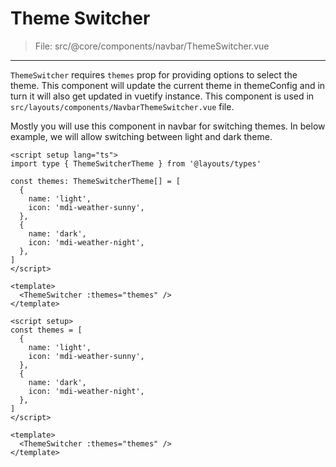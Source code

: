 # Theme Switcher

> File: src/@core/components/navbar/ThemeSwitcher.vue
---

`ThemeSwitcher` requires `themes` prop for providing options to select the theme. This component will update the current theme in themeConfig and in turn it will also get updated in vuetify instance. This component is used in `src/layouts/components/NavbarThemeSwitcher.vue` file.

Mostly you will use this component in navbar for switching themes. In below example, we will allow switching between light and dark theme.

<code-group>
<code-block title="TS">

```vue
<script setup lang="ts">
import type { ThemeSwitcherTheme } from '@layouts/types'

const themes: ThemeSwitcherTheme[] = [
  {
    name: 'light',
    icon: 'mdi-weather-sunny',
  },
  {
    name: 'dark',
    icon: 'mdi-weather-night',
  },
]
</script>

<template>
  <ThemeSwitcher :themes="themes" />
</template>
```

</code-block>

<code-block title="JS">

```vue
<script setup>
const themes = [
  {
    name: 'light',
    icon: 'mdi-weather-sunny',
  },
  {
    name: 'dark',
    icon: 'mdi-weather-night',
  },
]
</script>

<template>
  <ThemeSwitcher :themes="themes" />
</template>
```

</code-block>
</code-group>
